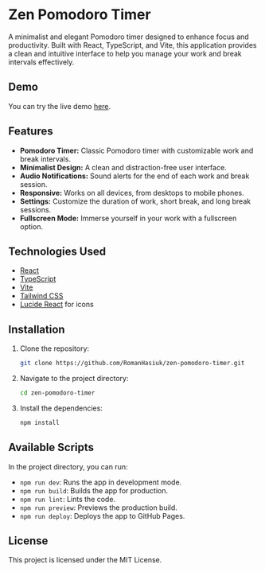 # Zen Pomodoro Timer

A minimalist and elegant Pomodoro timer designed to enhance focus and productivity. Built with React, TypeScript, and Vite, this application provides a clean and intuitive interface to help you manage your work and break intervals effectively.

## Demo

You can try the live demo [here](https://RomanHasiuk.github.io/zen-pomodoro-timer/).

## Features

- **Pomodoro Timer:** Classic Pomodoro timer with customizable work and break intervals.
- **Minimalist Design:** A clean and distraction-free user interface.
- **Audio Notifications:** Sound alerts for the end of each work and break session.
- **Responsive:** Works on all devices, from desktops to mobile phones.
- **Settings:** Customize the duration of work, short break, and long break sessions.
- **Fullscreen Mode:** Immerse yourself in your work with a fullscreen option.

## Technologies Used

- [React](https://reactjs.org/)
- [TypeScript](https://www.typescriptlang.org/)
- [Vite](https://vitejs.dev/)
- [Tailwind CSS](https://tailwindcss.com/)
- [Lucide React](https://lucide.dev/guide/packages/lucide-react) for icons

## Installation

1.  Clone the repository:
    ```bash
    git clone https://github.com/RomanHasiuk/zen-pomodoro-timer.git
    ```
2.  Navigate to the project directory:
    ```bash
    cd zen-pomodoro-timer
    ```
3.  Install the dependencies:
    ```bash
    npm install
    ```

## Available Scripts

In the project directory, you can run:

- `npm run dev`: Runs the app in development mode.
- `npm run build`: Builds the app for production.
- `npm run lint`: Lints the code.
- `npm run preview`: Previews the production build.
- `npm run deploy`: Deploys the app to GitHub Pages.

## License

This project is licensed under the MIT License.